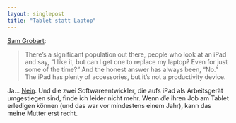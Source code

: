 ```yaml
---
layout: singlepost
title: "Tablet statt Laptop"
---
```

[Sam Grobart](http://bits.blogs.nytimes.com/2012/06/18/microsofts-not-competing-with-the-ipadnot-entirely/):
>There’s a significant population out there, people who look at an iPad and say, “I like it, but can I get one to replace my laptop? Even for just some of the time?” And the honest answer has always been, “No.” The iPad has plenty of accessories, but it’s not a productivity device.

Ja... [Nein](http://technologizer.com/2011/12/05/how-the-ipad-2-became-my-favorite-computer/). Und die zwei Softwareentwickler, die aufs iPad als Arbeitsgerät umgestiegen sind, finde ich leider nicht mehr. Wenn *die* ihren Job am Tablet erledigen können (und das war vor mindestens einem Jahr), kann das meine Mutter erst recht.